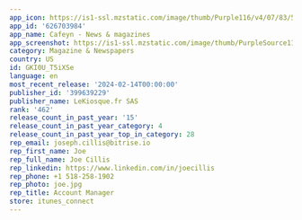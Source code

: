 ```yaml
---
app_icon: https://is1-ssl.mzstatic.com/image/thumb/Purple116/v4/07/83/5d/07835d8e-664f-4042-8b05-79b01262e4fb/AppIcon-0-0-1x_U007emarketing-0-7-0-85-220.png/1024x1024bb.png
app_id: '626703984'
app_name: Cafeyn - News & magazines
app_screenshot: https://is1-ssl.mzstatic.com/image/thumb/PurpleSource116/v4/6b/27/4f/6b274fd4-5e7f-1dbf-44c7-a7ce5064423a/c66af3d1-8e21-4090-bc3f-12f6f31fc40a_01_-_1284x2778.jpg/1284x2778bb.png
category: Magazine & Newspapers
country: US
id: GKI0U_T5iXSe
language: en
most_recent_release: '2024-02-14T00:00:00'
publisher_id: '399639229'
publisher_name: LeKiosque.fr SAS
rank: '462'
release_count_in_past_year: '15'
release_count_in_past_year_category: 4
release_count_in_past_year_top_in_category: 28
rep_email: joseph.cillis@bitrise.io
rep_first_name: Joe
rep_full_name: Joe Cillis
rep_linkedin: https://www.linkedin.com/in/joecillis
rep_phone: +1 518-258-1902
rep_photo: joe.jpg
rep_title: Account Manager
store: itunes_connect
---
```

